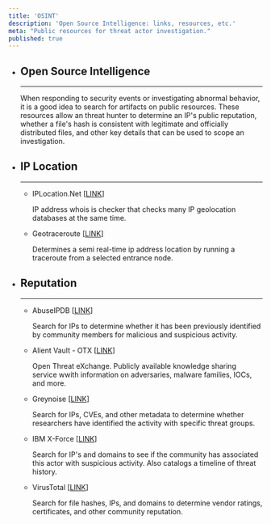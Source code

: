 ```yaml
---
title: 'OSINT'
description: 'Open Source Intelligence: links, resources, etc.'
meta: "Public resources for threat actor investigation."
published: true
---
```

- ## Open Source Intelligence
	---
    When responding to security events or investigating abnormal behavior, it is a good idea to search for artifacts on public resources. These resources allow an threat hunter to determine an IP's public reputation, whether a file's hash is consistent with legitimate and officially distributed files, and other key details that can be used to scope an investigation.

- ## IP Location
	---
    - IPLocation.Net [[LINK](https://www.iplocation.net/)]

        IP address whois is checker that checks many IP geolocation databases at the same time.

    - Geotraceroute [[LINK](https://geotraceroute.com/)]
    
        Determines a semi real-time ip address location by running a traceroute from a selected entrance node.

- ## Reputation
	---
    - AbuseIPDB [[LINK](https://www.abuseipdb.com/)]

        Search for IPs to determine whether it has been previously identified by community members for malicious and suspicious activity.

    - Alient Vault - OTX [[LINK](https://otx.alienvault.com/)]
        
        Open Threat eXchange. Publicly available knowledge sharing service wwith information on adversaries, malware families, IOCs, and more.
    
    - Greynoise [[LINK](https://viz.greynoise.io/)]

        Search for IPs, CVEs, and other metadata to determine whether researchers have identified the activity with specific threat groups.

    - IBM X-Force [[LINK](https://exchange.xforce.ibmcloud.com/)]

        Search for IP's and domains to see if the community has associated this actor with suspicious activity. Also catalogs a timeline of threat history.

    - VirusTotal [[LINK](https://www.virustotal.com/gui/home/upload)]
        
        Search for file hashes, IPs, and domains to determine vendor ratings, certificates, and other community reputation.
